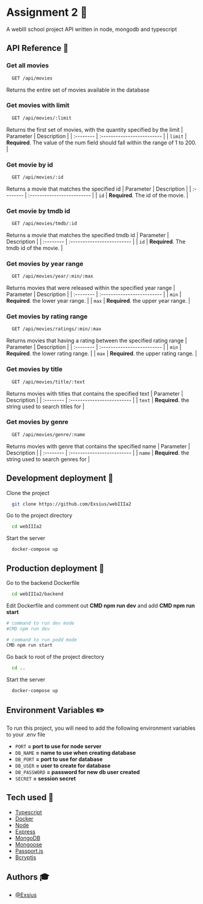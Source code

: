 
# Assignment 2 💬

A webIII school project API written in node, mongodb and typescript

## API Reference 🤌

### Get all movies
```bash
  GET /api/movies
```
Returns the entire set of movies available in the database

### Get movies with limit
```bash
  GET /api/movies/:limit
```
Returns the first set of movies, with the quantity specified by the limit
| Parameter | Description                |
| :-------- | :------------------------- |
| `limit` | **Required**. The value of the num field should fall within the range of 1 to 200. |

### Get movie by id
```bash
  GET /api/movies/:id
```
Returns a movie that matches the specified id
| Parameter | Description                |
| :-------- | :------------------------- |
| `id` | **Required**. The id of the movie. |

### Get movie by tmdb id
```bash
  GET /api/movies/tmdb/:id
```
Returns a movie that matches the specified tmdb id
| Parameter | Description                |
| :-------- | :------------------------- |
| `id` | **Required**. The tmdb id of the movie. |

### Get movies by year range
```bash
  GET /api/movies/year/:min/:max
```
Returns movies that were released within the specified year range
| Parameter | Description                |
| :-------- | :------------------------- |
| `min` | **Required**. the lower year range. |
| `max` | **Required**. the upper year range. |

### Get movies by rating range
```bash
  GET /api/movies/ratings/:min/:max
```
Returns movies that having a rating between the specified rating range
| Parameter | Description                |
| :-------- | :------------------------- |
| `min` | **Required**. the lower rating range. |
| `max` | **Required**. the upper rating range. |

### Get movies by title
```bash
  GET /api/movies/title/:text
```
Returns movies with titles that contains the specified text
| Parameter | Description                |
| :-------- | :------------------------- |
| `text` | **Required**. the string used to search titles for |

### Get movies by genre
```bash
  GET /api/movies/genre/:name
```
Returns movies with genre that contains the specified name
| Parameter | Description                |
| :-------- | :------------------------- |
| `name` | **Required**. the string used to search genres for |

## Development deployment 🚧

Clone the project

```bash
  git clone https://github.com/Exsius/webIIIa2
```

Go to the project directory

```bash
  cd webIIIa2
```

Start the server

```bash
  docker-compose up
```

## Production deployment 🚧

Go to the backend Dockerfile

```bash
  cd webIIIa2/backend
```

Edit Dockerfile and comment out __CMD npm run dev__ and add __CMD npm run start__

```bash
# command to run dev mode
#CMD npm run dev

# command to run podd mode
CMD npm run start
```

Go back to root of the project directory

```bash
  cd ..
```

Start the server

```bash
  docker-compose up
```

## Environment Variables ✏️

To run this project, you will need to add the following environment variables to your .env file

- `PORT` __= port to use for node server__
- `DB_NAME` __= name to use when creating database__
- `DB_PORT` __= port to use for database__
- `DB_USER` __= user to create for database__
- `DB_PASSWORD` __= password for new db user created__
- `SECRET` __= session secret__

## Tech used 🔧

- [Typescript](https://www.typescriptlang.org/)
- [Docker](https://www.docker.com/)
- [Node](https://nodejs.org)
- [Express](https://expressjs.com/)
- [MongoDB](www.mongodb.com)
- [Mongoose](mongoosejs.com)
- [Passport.js](https://www.passportjs.org/)
- [Bcryptjs](https://www.npmjs.com/package/bcryptjs)

## Authors 🎓

- [@Exsius](https://www.github.com/exsius)

